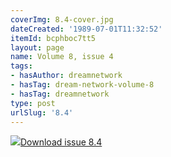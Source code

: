 ```yaml
---
coverImg: 8.4-cover.jpg
dateCreated: '1989-07-01T11:32:52'
itemId: bcphboc7tt5
layout: page
name: Volume 8, issue 4
tags:
- hasAuthor: dreamnetwork
- hasTag: dream-network-volume-8
- hasTag: dreamnetwork
type: post
urlSlug: '8.4'
---
```

<img class="card-journal-img" src="../images/8.4-rect.jpg"/><a href="../files/pdfs/Volume_8/8.4-Dream-Network-Bulletin_Volume-8-Number-4-6.pdf" download="">Download issue 8.4</a>